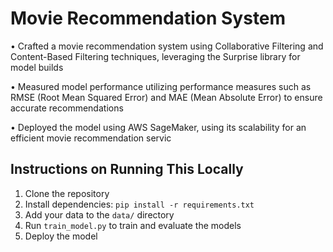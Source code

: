 # Movie Recommendation System
• Crafted a movie recommendation system using Collaborative Filtering and Content-Based Filtering
techniques, leveraging the Surprise library for model builds

• Measured model performance utilizing performance measures such as RMSE (Root Mean Squared Error) and
MAE (Mean Absolute Error) to ensure accurate recommendations

• Deployed the model using AWS SageMaker, using its scalability for an efficient movie recommendation servic

## Instructions on Running This Locally
1. Clone the repository
2. Install dependencies: `pip install -r requirements.txt`
3. Add your data to the `data/` directory
4. Run `train_model.py` to train and evaluate the models
5. Deploy the model 
